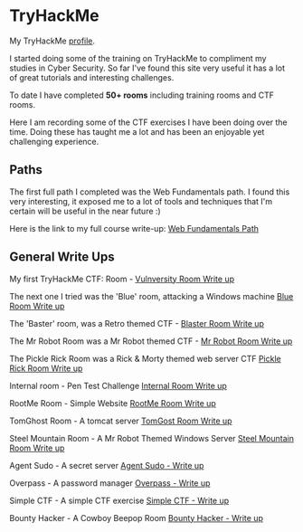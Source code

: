 # TryHackMe

My TryHackMe [profile](https://tryhackme.com/p/robbie888).

I started doing some of the training on TryHackMe to compliment my studies in Cyber Security.
So far I've found this site very useful it has a lot of great tutorials and interesting challenges.

To date I have completed **50+ rooms** including training rooms and CTF rooms.

Here I am recording some of the CTF exercises I have been doing over the time. 
Doing these has taught me a lot and has been an enjoyable yet challenging experience.

## Paths

The first full path I completed was the Web Fundamentals path. I found this very interesting, it exposed me to a lot of tools and techniques that I'm certain will be useful in the near future :)

Here is the link to my full course write-up: [Web Fundamentals Path](https://github.com/robbie888/OWASP_Top10/tree/master/TryHackMe)

## General Write Ups

My first TryHackMe CTF: Room - [Vulnversity Room Write up](https://github.com/robbie888/TryHackMe/blob/main/Vulnversity%20Room.md)

The next one I tried was the 'Blue' room, attacking a Windows machine [Blue Room Write up](https://github.com/robbie888/TryHackMe/blob/main/Blue%20Room.md)

The 'Baster' room, was a Retro themed CTF - [Blaster Room Write up](https://github.com/robbie888/TryHackMe/blob/main/Blaster.md)

The Mr Robot Room was a Mr Robot themed CTF - [Mr Robot Room Write up](writeups/MrRobotRoom.md)

The Pickle Rick Room was a Rick & Morty themed web server CTF [Pickle Rick Room Write up](https://github.com/robbie888/TryHackMe/blob/main/Pickle%20Rick%20Room.md)

Internal room - Pen Test Challenge [Internal Room Write up](https://github.com/robbie888/TryHackMe/blob/main/Internal%20Room.md)

RootMe Room - Simple Website [RootMe Room Write up](RootMe%20Room.md)

TomGhost Room - A tomcat server [TomGost Room Write up](TomGhost%20Room.md)

Steel Mountain Room - A Mr Robot Themed Windows Server [Steel Mountain Room Write up](Steel%20Mountain.md)

Agent Sudo - A secret server [Agent Sudo - Write up](Agent%20Sudo.md)

Overpass - A password manager [Overpass - Write up](Overpass.md)

Simple CTF - A simple CTF exercise [Simple CTF - Write up](Simple%20CTF.md)

Bounty Hacker - A Cowboy Beepop Room [Bounty Hacker - Write up](Bounty%20Hacker.md)